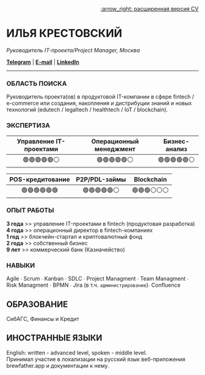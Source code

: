 <p align="right">  
  <a href="url">:arrow_right: расширенная версия CV</a>  
</p>



# ИЛЬЯ КРЕСТОВСКИЙ    

_Руководитель IT-проекта/Project Manager, Москва_     



**[Telegram](https://www.t.me/karellinbeard)** | **[E-mail](mailto:ilya.krestovskiy@gmail.com)** | **[LinkedIn](https://www.linkedin.com/in/krestovskiy/)**  

---  

### ОБЛАСТЬ ПОИСКА  
Руководитель проекта(ов) в продуктовой IT-компании в сфере fintech / e-commerce или создания, накопления и дистрибуции знаний и новых технологий (edutech / legaltech / healthtech / IoT / blockchain).      

### ЭКСПЕРТИЗА  
| Управление IT-проектами | Операционный менеджмент | Бизнес-анализ |
|:-----------------------:|:-----------------------:|:-------------:|
| :green_circle::green_circle::green_circle::green_circle::green_circle::white_circle: | :green_circle::green_circle::green_circle::green_circle::green_circle::white_circle: | :green_circle::green_circle::green_circle::green_circle::green_circle::white_circle: |  

| POS-кредитование | P2P/PDL-займы | Blockchain |
|:-----------------------:|:-----------------------:|:-------------:|
| :green_circle::green_circle::green_circle::green_circle::green_circle::green_circle: | :green_circle::green_circle::green_circle::green_circle::green_circle::white_circle: | :green_circle::green_circle::green_circle::white_circle::white_circle::white_circle: |

### ОПЫТ РАБОТЫ  
**3 года** >> управление IT-проектами в fintech (продуктовая разработка)    
**4 года** >> операционный директор в fintech-компаниях  
**1 год** >> блокчейн-стартап и криптовалютный фонд  
**2 года** >> собственный бизнес  
**9 лет** >> коммерческий банк (Казначейство)  

### НАВЫКИ  
Agile ∙ Scrum ∙ Kanban ∙ SDLC ∙ Project Managment ∙ Team Managment ∙  Risk Managment ∙ BPMN ∙ Jira (в т.ч. `администрирование`)∙ Confluence  

## ОБРАЗОВАНИЕ
СибАГС, Финансы и Кредит

## ИНОСТРАННЫЕ ЯЗЫКИ  
English: written - advanced level, spoken - middle level.  
Принимал участие в локализации на русский язык веб-приложения brewfather.app и документации к нему.
